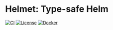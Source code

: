# Helmet: Type-safe Helm

[![CI](https://github.com/shopstic/helmet/actions/workflows/ci.yaml/badge.svg)](https://github.com/shopstic/helmet/actions) [![License](https://img.shields.io/badge/License-Apache%202.0-blue.svg)](https://github.com/shopstic/helmet/blob/main/LICENSE) [![Docker](https://img.shields.io/docker/v/shopstic/helmet?arch=amd64&color=%23ab47bc&label=Docker%20Image&sort=semver)](https://hub.docker.com/repository/docker/shopstic/bin-helmet/tags?page=1&ordering=last_updated&name=1.)
